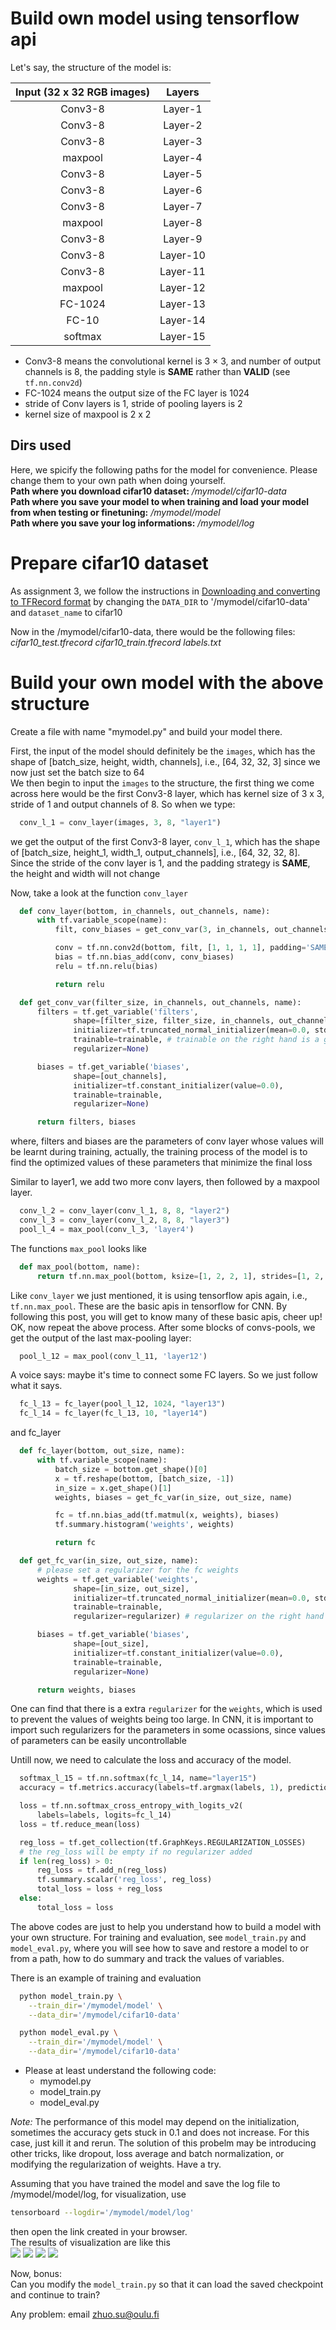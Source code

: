 # Build own model using tensorflow api 

Let's say, the structure of the model is:

| Input (32 x 32 RGB images) | Layers|
|:----------:|:-------:|
| Conv3-8 | Layer-1 |
| Conv3-8 | Layer-2 |
| Conv3-8 | Layer-3 |
| maxpool | Layer-4 |
| Conv3-8 | Layer-5 |
| Conv3-8 | Layer-6 |
| Conv3-8 | Layer-7 |
| maxpool | Layer-8 |
| Conv3-8 | Layer-9 |
| Conv3-8 | Layer-10 |
| Conv3-8 | Layer-11 |
| maxpool | Layer-12 |
| FC-1024 | Layer-13 |
| FC-10 | Layer-14 |
| softmax | Layer-15 |

* Conv3-8 means the convolutional kernel is 3 × 3, and number of output channels is 8, the padding style is **SAME** rather than **VALID** (see `tf.nn.conv2d`)
* FC-1024 means the output size of the FC layer is 1024
* stride of Conv layers is 1, stride of pooling layers is 2
* kernel size of maxpool is 2 x 2

## Dirs used
Here, we spicify the following paths for the model for convenience. Please change them to your own path when doing yourself.<br>
**Path where you download cifar10 dataset:** */mymodel/cifar10-data*<br>
**Path where you save your model to when training and load your model from when testing or finetuning:** */mymodel/model*<br>
**Path where you save your log informations:** */mymodel/log*<br>

# Prepare cifar10 dataset
As assignment 3, we follow the instructions in [Downloading and converting to TFRecord format](https://github.com/tensorflow/models/tree/master/research/slim) by changing the `DATA_DIR` to '/mymodel/cifar10-data' and `dataset_name` to cifar10<br> 

Now in the /mymodel/cifar10-data, there would be the following files: *cifar10_test.tfrecord  cifar10_train.tfrecord  labels.txt*

# Build your own model with the above structure
Create a file with name "mymodel.py" and build your model there.<br>

First, the input of the model should definitely be the `images`, which has the shape of [batch_size, height, width, channels], i.e., [64, 32, 32, 3] since we now just set the batch size to 64<br> 
We then begin to input the `images` to the structure, the first thing we come across here would be the first Conv3-8 layer, which has kernel size of 3 x 3, stride of 1 and output channels of 8. So when we type:
```python
  conv_l_1 = conv_layer(images, 3, 8, "layer1")
```
we get the output of the first Conv3-8 layer, `conv_l_1`, which has the shape of [batch_size, height_1, width_1, output_channels], i.e., [64, 32, 32, 8]. Since the stride of the conv layer is 1, and the padding strategy is **SAME**, the height and width will not change<br>

Now, take a look at the function `conv_layer`
```python 
  def conv_layer(bottom, in_channels, out_channels, name):
      with tf.variable_scope(name):
          filt, conv_biases = get_conv_var(3, in_channels, out_channels, name)

          conv = tf.nn.conv2d(bottom, filt, [1, 1, 1, 1], padding='SAME')
          bias = tf.nn.bias_add(conv, conv_biases)
          relu = tf.nn.relu(bias)

          return relu

  def get_conv_var(filter_size, in_channels, out_channels, name):
      filters = tf.get_variable('filters', 
              shape=[filter_size, filter_size, in_channels, out_channels],
              initializer=tf.truncated_normal_initializer(mean=0.0, stddev=5e-2),
              trainable=trainable, # trainable on the right hand is a global variable
              regularizer=None)

      biases = tf.get_variable('biases',
              shape=[out_channels],
              initializer=tf.constant_initializer(value=0.0),
              trainable=trainable,
              regularizer=None)

      return filters, biases
```
where, filters and biases are the parameters of conv layer whose values will be learnt during training, actually, the training process of the model is to find the optimized values of these parameters that minimize the final loss<br>

Similar to layer1, we add two more conv layers, then followed by a maxpool layer. <br> 
```python
  conv_l_2 = conv_layer(conv_l_1, 8, 8, "layer2")
  conv_l_3 = conv_layer(conv_l_2, 8, 8, "layer3")
  pool_l_4 = max_pool(conv_l_3, 'layer4')
```

The functions `max_pool` looks like
```python
  def max_pool(bottom, name):
      return tf.nn.max_pool(bottom, ksize=[1, 2, 2, 1], strides=[1, 2, 2, 1], padding='SAME', name=name)
```

Like `conv_layer` we just mentioned, it is using tensorflow apis again, i.e., `tf.nn.max_pool`. These are the basic apis in tensorflow for CNN. By following this post, you will get to know many of these basic apis, cheer up!<br> 
OK, now repeat the above process. After some blocks of convs-pools, we get the output of the last max-pooling layer:
```python
  pool_l_12 = max_pool(conv_l_11, 'layer12')
```

A voice says: maybe it's time to connect some FC layers. So we just follow what it says.
```python
  fc_l_13 = fc_layer(pool_l_12, 1024, "layer13")
  fc_l_14 = fc_layer(fc_l_13, 10, "layer14")
```

and fc_layer
```python
  def fc_layer(bottom, out_size, name):
      with tf.variable_scope(name):
          batch_size = bottom.get_shape()[0]
          x = tf.reshape(bottom, [batch_size, -1])
          in_size = x.get_shape()[1]
          weights, biases = get_fc_var(in_size, out_size, name)

          fc = tf.nn.bias_add(tf.matmul(x, weights), biases)
          tf.summary.histogram('weights', weights)

          return fc

  def get_fc_var(in_size, out_size, name):
      # please set a regularizer for the fc weights
      weights = tf.get_variable('weights',
              shape=[in_size, out_size],
              initializer=tf.truncated_normal_initializer(mean=0.0, stddev=5e-2),
              trainable=trainable,
              regularizer=regularizer) # regularizer on the right hand is a global variable

      biases = tf.get_variable('biases',
              shape=[out_size],
              initializer=tf.constant_initializer(value=0.0),
              trainable=trainable,
              regularizer=None)

      return weights, biases
```

One can find that there is a extra `regularizer` for the `weights`, which is used to prevent the values of weights being too large. In CNN, it is important to import such regularizers for the parameters in some ocassions, since values of parameters can be easily uncontrollable<br> 

Untill now, we need to calculate the loss and accuracy of the model.<br>
```python
  softmax_l_15 = tf.nn.softmax(fc_l_14, name="layer15")
  accuracy = tf.metrics.accuracy(labels=tf.argmax(labels, 1), predictions=tf.argmax(softmax_l_15, 1))

  loss = tf.nn.softmax_cross_entropy_with_logits_v2(
      labels=labels, logits=fc_l_14)
  loss = tf.reduce_mean(loss)

  reg_loss = tf.get_collection(tf.GraphKeys.REGULARIZATION_LOSSES)
  # the reg_loss will be empty if no regularizer added
  if len(reg_loss) > 0:
      reg_loss = tf.add_n(reg_loss)
      tf.summary.scalar('reg_loss', reg_loss)
      total_loss = loss + reg_loss
  else:
      total_loss = loss
```

The above codes are just to help you understand how to build a model with your own structure. For training and evaluation, see `model_train.py` and `model_eval.py`, where you will see how to save and restore a model to or from a path, how to do summary and track the values of variables.<br>

There is an example of training and evaluation
```bash
  python model_train.py \
    --train_dir='/mymodel/model' \
    --data_dir='/mymodel/cifar10-data'
```

```bash
  python model_eval.py \
    --train_dir='/mymodel/model' \
    --data_dir='/mymodel/cifar10-data'
```
* Please at least understand the following code:
  * mymodel.py
  * model_train.py 
  * model_eval.py

*Note:* The performance of this model may depend on the initialization, sometimes the accuracy gets stuck in 0.1 and does not increase. For this case, just kill it and rerun. The solution of this probelm may be introducing other tricks, like dropout, loss average and batch normalization, or modifying the regularization of weights. Have a try.

Assuming that you have trained the model and save the log file to /mymodel/model/log, for visualization, use
```bash
tensorboard --logdir='/mymodel/model/log'
```
then open the link created in your browser.<br>
The results of visualization are like this<br>
![](https://github.com/SuZhuo/DeepLearning-course/raw/master/assignment4/images/graph.jpg)
![](https://github.com/suzhuo/DeepLearning-course/raw/master/assignment4/images/scale1.jpg)
![](https://github.com/suzhuo/DeepLearning-course/raw/master/assignment4/images/scale2.jpg)
![](https://github.com/suzhuo/DeepLearning-course/raw/master/assignment4/images/histogram.jpg)

Now, bonus:<br>
Can you modify the `model_train.py` so that it can load the saved checkpoint and continue to train?<br>

Any problem: email zhuo.su@oulu.fi

